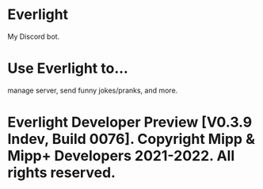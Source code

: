 # Everlight
My Discord bot.
# Use Everlight to...
manage server,
send funny jokes/pranks,
and more.

# Everlight Developer Preview [V0.3.9 Indev, Build 0076]. Copyright Mipp & Mipp+ Developers 2021-2022. All rights reserved.